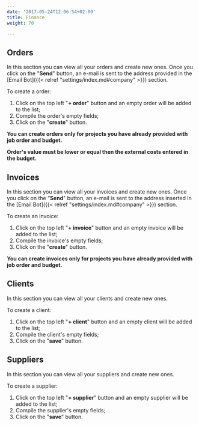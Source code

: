```yaml
---
date: '2017-05-24T12:06:54+02:00'
title: Finance
weight: 70

---
```

## Orders

In this section you can view all your orders and create new ones. Once you click on the "**Send**" button, an e-mail is sent to the address provided in the [Email Bot]({{< relref "settings/index.md#company" >}}) section.

To create a order:

1. Click on the top left "**+ order**" button and an empty order will be added to the list;
1. Compile the order's empty fields;
1. Click on the "**create**" button.

**You can create orders only for projects you have already provided with job order and budget.**

**Order's value must be lower or equal then the external costs entered in the budget.**

## Invoices

In this section you can view all your invoices and create new ones. Once you click on the "**Send**" button, an e-mail is sent to the address inserted in the [Email Bot]({{< relref "settings/index.md#company" >}}) section.

To create an invoice:

1. Click on the top left "**+ invoice**" button and an empty invoice will be added to the list;
1. Compile the invoice's empty fields;
1. Click on the "**create**" button.

**You can create invoices only for projects you have already provided with job order and budget.**

## Clients

In this section you can view all your clients and create new ones.

To create a client:

1. Click on the top left "**+ client**" button and an empty client will be added to the list;
1. Compile the client's empty fields;
1. Click on the "**save**" button.

## Suppliers

In this section you can view all your suppliers and create new ones.

To create a supplier:

1. Click on the top left "**+ supplier**" button and an empty supplier will be added to the list;
1. Compile the supplier's empty fields;
1. Click on the "**save**" button.